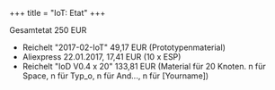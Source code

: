 +++
title = "IoT: Etat"
+++

Gesamtetat 250 EUR

- Reichelt "2017-02-IoT" 49,17 EUR (Prototypenmaterial)
- Aliexpress 22.01.2017, 17,41 EUR (10 x ESP)
- Reichelt "IoD V0.4 x 20" 133,81 EUR (Material für 20 Knoten. n für
  Space, n für Typ_o, n für And\..., n für \[Yourname\])
